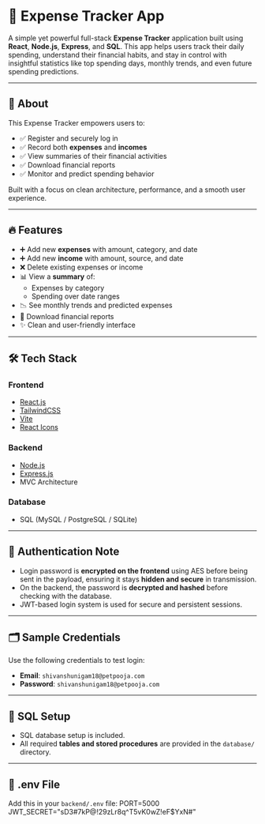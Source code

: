 
# 💸 Expense Tracker App

A simple yet powerful full-stack **Expense Tracker** application built using **React**, **Node.js**, **Express**, and **SQL**. This app helps users track their daily spending, understand their financial habits, and stay in control with insightful statistics like top spending days, monthly trends, and even future spending predictions.

---

## 📌 About

This Expense Tracker empowers users to:
- ✅ Register and securely log in
- ✅ Record both **expenses** and **incomes**
- ✅ View summaries of their financial activities
- ✅ Download financial reports
- ✅ Monitor and predict spending behavior

Built with a focus on clean architecture, performance, and a smooth user experience.

---

## 🔥 Features

- ➕ Add new **expenses** with amount, category, and date  
- ➕ Add new **income** with amount, source, and date  
- ❌ Delete existing expenses or income  
- 📊 View a **summary** of:
  - Expenses by category
  - Spending over date ranges
- 📉 See monthly trends and predicted expenses
- 📁 Download financial reports
- ✨ Clean and user-friendly interface

---

## 🛠️ Tech Stack

### Frontend
- [React.js](https://reactjs.org/)
- [TailwindCSS](https://tailwindcss.com/)
- [Vite](https://vitejs.dev/)
- [React Icons](https://react-icons.github.io/react-icons/)

### Backend
- [Node.js](https://nodejs.org/)
- [Express.js](https://expressjs.com/)
- MVC Architecture

### Database
- SQL (MySQL / PostgreSQL / SQLite)

---

## 🔐 Authentication Note

- Login password is **encrypted on the frontend** using AES before being sent in the payload, ensuring it stays **hidden and secure** in transmission.
- On the backend, the password is **decrypted and hashed** before checking with the database.
- JWT-based login system is used for secure and persistent sessions.

---

## 🗂️ Sample Credentials

Use the following credentials to test login:
- **Email**: `shivanshunigam18@petpooja.com`
- **Password**: `shivanshunigam18@petpooja.com`

---

## 🧾 SQL Setup

- SQL database setup is included.
- All required **tables and stored procedures** are provided in the `database/` directory.

---

## 📂 .env File

Add this in your `backend/.env` file:
PORT=5000
JWT_SECRET="sD3#7kP@!29zLr8q^T5vK0wZ!eF$YxN#"

